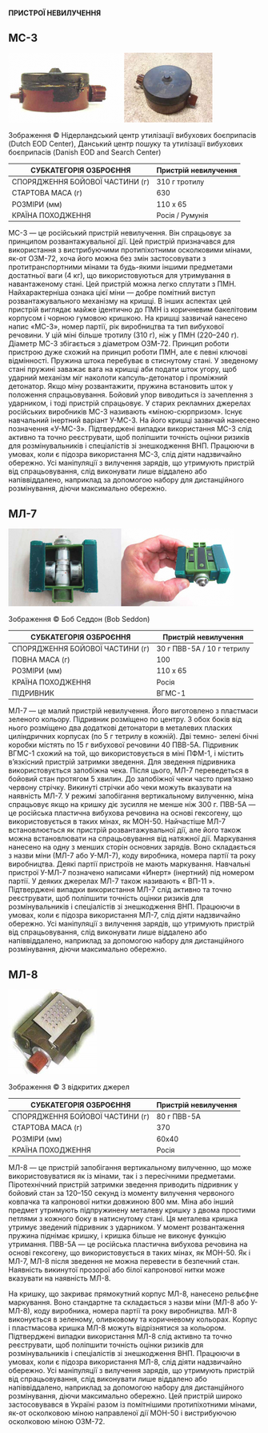#### ПРИСТРОЇ НЕВИЛУЧЕННЯ

## МС-3


![image](GICHD_Ukraine_Guide_2022_Second_Edition_in_Ukrainian/Image_240.png)

Зображення © Нідерландський центр утилізації вибухових боєприпасів (Dutch EOD Center), Данський центр пошуку та утилізації вибухових боєприпасів (Danish EOD and Search Center)


| СУБКАТЕГОРІЯ ОЗБРОЄННЯ          | Пристрій невилучення |
| ------------------------------- | -------------------- |
| СПОРЯДЖЕННЯ БОЙОВОЇ ЧАСТИНИ (г) | 310 г тротилу        |
| СТАРТОВА МАСА (г)               | 630                  |
| РОЗМІРИ (мм)                    | 110 x 65             |
| КРАЇНА ПОХОДЖЕННЯ               | Росія / Румунія      |


МС-3 — це російський пристрій невилучення. Він спрацьовує за принципом розвантажувальної дії. Цей пристрій призначався для використання з вистрибуючими протипіхотними осколковими мінами, як-от ОЗМ-72, хоча його можна без змін застосовувати з протитранспортними мінами та будь-якими іншими предметами достатньої ваги (4 кг), що використовуються для утримування в навантаженому стані. Цей пристрій можна легко сплутати з ПМН. Найхарактерніша ознака цієї міни — добре помітний виступ розвантажувального механізму на кришці. В інших аспектах цей пристрій виглядає майже ідентично до ПМН із коричневим бакелітовим корпусом і чорною гумовою кришкою. На кришці зазвичай нанесено напис «МС-3», номер партії, рік виробництва та тип вибухової речовини. У цій міні більше тротилу (310 г), ніж у ПМН (220–240 г). Діаметр МС-3 збігається з діаметром ОЗМ-72. Принцип роботи пристрою дуже схожий на принцип роботи ПМН, але є певні ключові відмінності. Пружина штока перебуває в стиснутому стані. У зведеному стані пружині заважає вага на кришці аби подати шток угору, щоб ударний механізм міг наколоти капсуль-детонатор і проміжний детонатор. Якщо міну розвантажити, пружина встановить шток у положення спрацьовування. Бойовий упор виводиться із зачеплення з ударником, і тоді пристрій спрацьовує. У старих рекламних джерелах російських виробників МС-3 називають «міною-сюрпризом». Існує навчальний інертний варіант У-МС-3. На його кришці зазвичай нанесено позначення «У-МС-3». Підтверджені випадки використання МС-3 слід активно та точно реєструвати, щоб поліпшити точність оцінки ризиків для розмінувальників і спеціалістів зі знешкодження ВНП. Працюючи в умовах, коли є підозра використання МС-3, слід діяти надзвичайно обережно. Усі маніпуляції з вилучення зарядів, що утримують пристрій від спрацьовування, слід виконувати лише віддалено або напіввіддалено, наприклад за допомогою набору для дистанційного розмінування, діючи максимально обережно.

## МЛ-7

![image](GICHD_Ukraine_Guide_2022_Second_Edition_in_Ukrainian/Image_242.png)

Зображення © Боб Седдон (Bob Seddon)


| СУБКАТЕГОРІЯ ОЗБРОЄННЯ          | Пристрій невилучення       |
| ------------------------------- | -------------------------- |
| СПОРЯДЖЕННЯ БОЙОВОЇ ЧАСТИНИ (г) | 30 г ПВВ-5А / 10 г тетрилу |
| ПОВНА МАСА (г)                  | 100                        |
| РОЗМІРИ (мм)                    | 110 x 65                   |
| КРАЇНА ПОХОДЖЕННЯ               | Росія                      |
| ПІДРИВНИК                       | ВГМС-1                     |

МЛ-7 — це малий пристрій невилучення. Його виготовлено з пластмаси зеленого кольору. Підривник розміщено по центру. З обох боків від нього розміщено два додаткові детонатори в металевих пласких циліндричних корпусах (по 5 г тетрилу в кожній). Дві темно- зелені бічні коробки містять по 15 г вибухової речовини 40 ПВВ-5А. Підривник ВГМС-1 схожий на той, що використовується в міні ПФМ-1, і містить в’язкісний пристрій затримки зведення. Для зведення підривника використовується запобіжна чека. Після цього, МЛ-7 переведеться в бойовий стан протягом 5 хвилин. До запобіжної чеки часто прив’язано червону стрічку. Викинуті стрічки або чеки можуть вказувати на наявність МЛ-7. У режимі запобігання вертикальному вилученню, міна спрацьовує якщо на кришку діє зусилля не менше ніж 300 г. ПВВ-5А — це російська пластична вибухова речовина на основі гексогену, що використовується в таких мінах, як МОН-50. Найчастіше МЛ-7 встановлюється як пристрій розвантажувальної дії, але його також можна встановлювати на спрацьовування від натяжної дії. Маркування нанесено на одну з менших сторін основних зарядів. Воно складається з назви міни (МЛ-7 або У-МЛ-7), коду виробника, номера партії та року виробництва. Деякі партії пристроїв не мають маркування. Навчальні пристрої У-МЛ-7 позначено написами «Инерт» (інертний) під номером партії. У деяких джерелах МЛ-7 також називають « ВП-11 ». Підтверджені випадки використання МЛ-7 слід активно та точно реєструвати, щоб поліпшити точність оцінки ризиків для розмінувальників і спеціалістів зі знешкодження ВНП. Працюючи в умовах, коли є підозра використання МЛ-7, слід діяти надзвичайно обережно. Усі маніпуляції з вилучення зарядів, що утримують пристрій від спрацьовування, слід виконувати лише віддалено або напіввіддалено, наприклад за допомогою набору для дистанційного розмінування, діючи максимально обережно.

## МЛ-8


![image](GICHD_Ukraine_Guide_2022_Second_Edition_in_Ukrainian/Image_244.jpg)


Зображення © З відкритих джерел


| СУБКАТЕГОРІЯ ОЗБРОЄННЯ          | Пристрій невилучення |
| ------------------------------- | -------------------- |
| СПОРЯДЖЕННЯ БОЙОВОЇ ЧАСТИНИ (г) | 80 г ПВВ-5А          |
| СТАРТОВА МАСА (г)               | 370                  |
| РОЗМІРИ (мм)                    | 60x40                |
| КРАЇНА ПОХОДЖЕННЯ               | Росія                |

МЛ-8 — це пристрій запобігання вертикальному вилученню, що може використовуватися як із мінами, так і з пересічними предметами. Піротехнічний пристрій затримки зведення приводить підривник у бойовий стан за 120–150 секунд із моменту вилучення червоного ковпачка та капронової нитки довжиною 800 мм. Міна або інший предмет утримують підпружинену металеву кришку з двома простими петлями з кожного боку в натиснутому стані. Ця металева кришка утримує зведений підривник з ударником. У момент розвантаження пружина піднімає кришку, і кришка більше не виконує функцію утримання. ПВВ-5А — це російська пластична вибухова речовина на основі гексогену, що використовується в таких мінах, як МОН-50. Як і МЛ-7, МЛ-8 після зведення не можна перевести в безпечний стан. Наявність викинутої прозорої або білої капронової нитки може вказувати на наявність МЛ-8.


На кришку, що закриває прямокутний корпус МЛ-8, нанесено рельєфне маркування. Воно стандартне та складається з назви міни (МЛ-8 або У-МЛ-8), коду виробника, номера партії та року виробництва. МЛ-8 виконується в зеленому, оливковому та коричневому кольорах. Корпус і пластмасова кришка МЛ-8 можуть відрізнятися за кольором. Підтверджені випадки використання МЛ-8 слід активно та точно реєструвати, щоб поліпшити точність оцінки ризиків для розмінувальників і спеціалістів зі знешкодження ВНП. Працюючи в умовах, коли є підозра використання МЛ-8, слід діяти надзвичайно обережно. Усі маніпуляції з вилучення зарядів, що утримують пристрій від спрацьовування, слід виконувати лише віддалено або напіввіддалено, наприклад за допомогою набору для дистанційного розмінування, діючи максимально обережно. Цей пристрій широко застосовувався в Україні разом із помітнішими протипіхотними мінами, як-от осколковою міною направленої дії МОН-50 і вистрибуючою осколковою міною ОЗМ-72.
